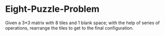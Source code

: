 # Eight-Puzzle-Problem
Given a 3*3 matrix with 8 tiles and 1 blank space; with the help of series of operations, rearrange the tiles to get to the final configuration.
